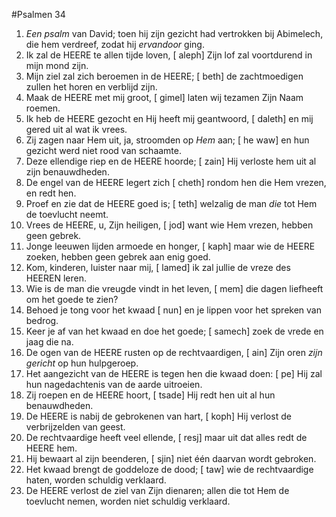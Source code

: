 #Psalmen 34
1. *Een psalm* van David; toen hij zijn gezicht had vertrokken bij Abimelech, die hem verdreef, zodat hij *ervandoor* ging. 
2. Ik zal de HEERE te allen tijde loven, [ aleph] Zijn lof zal voortdurend in mijn mond zijn. 
3. Mijn ziel zal zich beroemen in de HEERE; [ beth] de zachtmoedigen zullen het horen en verblijd zijn. 
4. Maak de HEERE met mij groot, [ gimel] laten wij tezamen Zijn Naam roemen. 
5. Ik heb de HEERE gezocht en Hij heeft mij geantwoord, [ daleth] en mij gered uit al wat ik vrees. 
6. Zij zagen naar Hem uit, ja, stroomden op *Hem* aan; [ he waw] en hun gezicht werd niet rood van schaamte. 
7. Deze ellendige riep en de HEERE hoorde; [ zain] Hij verloste hem uit al zijn benauwdheden. 
8. De engel van de HEERE legert zich [ cheth] rondom hen die Hem vrezen, en redt hen. 
9. Proef en zie dat de HEERE goed is; [ teth] welzalig de man *die* tot Hem de toevlucht neemt. 
10. Vrees de HEERE, u, Zijn heiligen, [ jod] want wie Hem vrezen, hebben geen gebrek. 
11. Jonge leeuwen lijden armoede en honger, [ kaph] maar wie de HEERE zoeken, hebben geen gebrek aan enig goed. 
12. Kom, kinderen, luister naar mij, [ lamed] ik zal jullie de vreze des HEEREN leren. 
13. Wie is de man die vreugde vindt in het leven, [ mem] die dagen liefheeft om het goede te zien? 
14. Behoed je tong voor het kwaad [ nun] en je lippen voor het spreken van bedrog. 
15. Keer je af van het kwaad en doe het goede; [ samech] zoek de vrede en jaag die na. 
16. De ogen van de HEERE rusten op de rechtvaardigen, [ ain] Zijn oren *zijn gericht* op hun hulpgeroep. 
17. Het aangezicht van de HEERE is tegen hen die kwaad doen: [ pe] Hij zal hun nagedachtenis van de aarde uitroeien. 
18. Zij roepen en de HEERE hoort, [ tsade] Hij redt hen uit al hun benauwdheden. 
19. De HEERE is nabij de gebrokenen van hart, [ koph] Hij verlost de verbrijzelden van geest. 
20. De rechtvaardige heeft veel ellende, [ resj] maar uit dat alles redt de HEERE hem. 
21. Hij bewaart al zijn beenderen, [ sjin] niet één daarvan wordt gebroken. 
22. Het kwaad brengt de goddeloze de dood; [ taw] wie de rechtvaardige haten, worden schuldig verklaard. 
23. De HEERE verlost de ziel van Zijn dienaren; allen die tot Hem de toevlucht nemen, worden niet schuldig verklaard.
